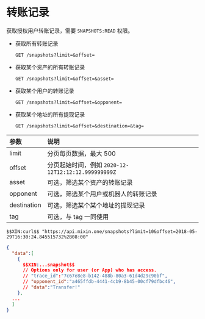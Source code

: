 # 转账记录

获取授权用户转账记录，需要 `SNAPSHOTS:READ` 权限。

- 获取所有转账记录

  `GET /snapshots?limit=&offset=` 

- 获取某个资产的所有转账记录

  `GET /snapshots?limit=&offset=&asset=` 

- 获取某个用户的转账记录

  `GET /snapshots?limit=&offset=&opponent=` 

- 获取某个地址的所有提现记录

  `GET /snapshots?limit=&offset=&destination=&tag=` 

| 参数 | 说明 |
| :----- | :---- |
| limit | 分页每页数据，最大 500 |
| offset | 分页起始时间，例如 `2020-12-12T12:12:12.999999999Z` |
| asset | 可选，筛选某个资产的转账记录 |
| opponent | 可选，筛选某个用户或机器人的转账记录 |
| destination | 可选，筛选某个某个地址的提现记录 |
| tag | 可选，与 tag 一同使用 |

```
$$XIN:curl$$ "https://api.mixin.one/snapshots?limit=10&offset=2018-05-29T16:30:24.845515732%2B08:00"
```

```json
{
  "data":[
    {
      $$XIN:...snapshot$$
      // Options only for user (or App) who has access.
      // "trace_id":"7c67e8e8-b142-488b-80a3-61d4d29c90bf",
      // "opponent_id":"a465ffdb-4441-4cb9-8b45-00cf79dfbc46",
      // "data":"Transfer!"
    },
  ...
  ]
}
```
